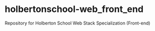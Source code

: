 # holbertonschool-web_front_end
Repository for Holberton School Web Stack Specialization (Front-end)
